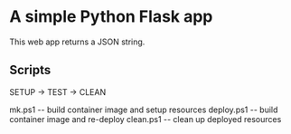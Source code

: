 # A simple Python Flask app

This web app returns a JSON string.

## Scripts

SETUP -> TEST -> CLEAN

mk.ps1      -- build container image and setup resources
deploy.ps1  -- build container image and re-deploy
clean.ps1   -- clean up deployed resources